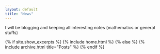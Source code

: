```yaml
---
layout: default
title: "News"
---
```

I will be blogging and  keeping all interesting notes (mathematics or general stuffs)

{% if site.show_excerpts %}
  {% include home.html %}
{% else %}
  {% include archive.html title="Posts" %}
{% endif %}
